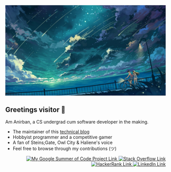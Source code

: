 <img src = "https://raw.githubusercontent.com/Anirban166/Anirban166/master/silence.jpg" alt = "Silence">

## Greetings visitor :wave: 
Am Anirban, a CS undergrad cum software developer in the making. <br>
- The maintainer of this [technical blog](https://anirban166.github.io/posts/) 
- Hobbyist programmer and a competitive gamer 
- A fan of Steins;Gate, Owl City & Haliene's voice 
- Feel free to browse through my contributions (ツ) 

<p align = "right">
<a href = "https://summerofcode.withgoogle.com/projects/4887653356404736"><img height = "50" src = "https://img.shields.io/badge/--black?style=flat&logo=google" alt = "My Google Summer of Code Project Link"> <a href = "https://stackoverflow.com/users/11422223/anirban166?tab=profile"><img height = "50" src="https://img.shields.io/badge/--black?style=flat&logo=Stack%20Overflow" alt = "Stack Overflow Link"> <a href = "https://www.hackerrank.com/Anirban166"><img height = "50" src = "https://img.shields.io/badge/--black?style=flat&logo=HackerRank" alt = "HackerRank Link"> <a href = "https://www.linkedin.com/in/anirban166/"><img height = "50" src = "https://img.shields.io/badge/--black?style=flat&logo=LinkedIn" alt = "LinkedIn Link"> 
</p>
